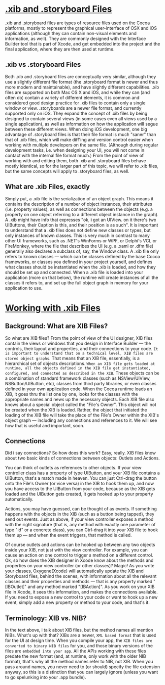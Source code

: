[.xib and .storyboard Files](http://wiki.oxygenelanguage.com/en/.xib_and_.storyboard_Files)
====

.xib and .storyboard files are types of resource files used on the Cocoa platforms, mostly to represent the graphical user-interface of OSX and iOS applications (although they can contain non-visual elements and information, as well). They are commonly designed with the Interface Builder tool that is part of Xcode, and get embedded into the project and the final application, where they are then used at runtime.

.xib vs .storyboard Files
----
Both .xib and .storyboard files are conceptually very similar, although they use a slightly different file format (the .storyboard format is newer and thus more modern and maintainable), and have slightly different capabilities.
.xib files are supported on both Mac OS X and iOS, and while they can (and often do) contain a variety of different elements, it is common and considered good design practice for .xib files to contain only a single window or view.
.storyboards are a newer file format, and currently supported only on iOS. They expand the concept of .xib files by being designed to contain several views (in some cases even all views used by a single application), as well as information on how the application will segue between these different views.
When doing iOS development, one big advantage of .storyboard files is that their file format is much "saner" than that of .xib files, which will make diff'ing and version control easier when working with multiple developers on the same file. (Although during regular development tasks, i.e. when designing your UI, you will not come in contact with the internal file format much.)
From the point of view of working with and editing them, both .xib and .storyboard files behave mostly identical, so for the larger part of this topic, we will refer to .xib files, but the same concepts will apply to .storyboard files, as well.

What are .xib Files, exactly
----
Simply put, a .xib file is the serialization of an object graph. This means it contains the description of a number of object instances, their attributes (i.e. property values), as well as connections between the objects (e.g. a property on one object referring to a different object instance in the graph).
A .xib might have info that expresses "ok, i got an UIView. on it there's two UIButtons, their Caption is this, and their position is as such".
It is important to understand that a .xib files does not define new classes or types, but only instances of known classes. This is very much in contrast to many other UI frameworks, such as .NET's WinForms or WPF, or Delphi's VCL or FireMonkey, where the file that describes the UI (e.g. a .xaml or .dfm file) generally also declares a subclass of, say, the Window class.
A .xib file only refers to known classes — which can be classes defined by the base Cocoa frameworks, or classes you defined in your project yourself, and defines what classes should be instantiated when the .xib is loaded, and how they should be set up and connected.
When a .xib file is loaded into your application (more on that below), the runtime will create instances of all the classes it refers to, and set up the full object graph in memory for your application to use.


[Working with .xib Files](http://wiki.oxygenelanguage.com/en/Working_with_XIB_Files)
====

Background: What are XIB Files?
----

So what are XIB files? From the point of view of the UI designer, XIB files contain the views or windows that you design in Interface Builder — the controls, their layout and properties, and their connections to your code.
`It is important to understand that on a technical level, XIB files are stored object graphs`. That means that an XIB file, essentially, is a hierarchical set of objects descriptions. `When an XIB file gets loaded at runtime, all the objects defined in the XIB file get instantiated, configured, and connected as described in the XIB`.
These objects can be a combination of standard framework classes (such as NSView/UIView, NSButton/UIButton, etc), classes from third party libraries, or even classes defined in your own application code. When the Cocoa runtime loads an XIB, it goes thru the list one by one, looks for the classes with the appropriate names and news up the necessary objects.
Each XIB file also knows about a special object called the "File's Owner". This object will not be created when the XIB is loaded. Rather, the object that initiated the loading of the XIB file will take the place of the File's Owner within the XIB's object graph — including any connections and references to it. We will see how that is useful and important, soon.

Connections
----
Did i say connections? So how does this work?
Easy, really. XIB files know about two basic kinds of connections between objects: Outlets and Actions.

You can think of outlets as references to other objects. If your view controller class has a property of type UIButton, and your XIB file contains a UIButton, that's a match made in heaven. You can just Ctrl-drag the button onto the File's Owner (or vice versa) in the XIB to hook them up, and now you have access to the UIButton from your code, because as the XIB gets loaded and the UIButton gets created, it gets hooked up to your property automatically.

Actions, you may have guessed, can be thought of as events. If something happens with the objects in the XIB (such as a button being tapped), they send out events. Just as above, if your view controller exposes a method with the right signature (that is, any method with exactly one parameter of type "id" or a concrete class), you can Ctrl-drag it into your XIB file to hook them up — and when the event triggers, that method is called.

Of course outlets and actions can be hooked up between any two objects inside your XIB, not just with the view controller. For example, you can cause an action on one control to trigger a method on a different control.
Ok, so how does the XIB designer in Xcode know about the methods and properties on your view controller (or other classes)? Magic! As you write your classes, Oxygene(Xcode) will automatically update the XIB and Storyboard files, behind the scenes, with information about all the relevant classes and their properties and methods — that is any property marked "[IBOutlet]" and any method marked "[IBAction]". As you work on your XIB file in Xcode, it sees this information, and makes the connections available.
If you need to expose a new control to your code or want to hook up a new event, simply add a new property or method to your code, and that's it.


Terminology: XIB vs. NIB?
----
In the text above, i talk about XIB files, but the method names all mention NIBs. What's up with that?
XIBs are a newer, `XML based format` that is used for the UI at design time. When you compile your app, the `XIB files are converted to binary NIB files` for you, and those binary versions of the files are `embedded into your app`. All the APIs working with these files predate the new format (and, at runtime, only work with the older NIB format), that's why all the method names refer to NIB, not XIB. When you pass around names, you never need to (or should) specify the file extension anyway, so this is a distinction that you can largely ignore (unless you want to go spelunking into your .app bundle).
